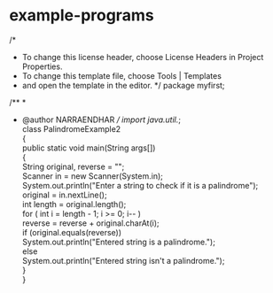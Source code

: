 # example-programs
/*
 * To change this license header, choose License Headers in Project Properties.
 * To change this template file, choose Tools | Templates
 * and open the template in the editor.
 */
package myfirst;

/**
 *
 * @author NARRAENDHAR
 */
import java.util.*;   
class PalindromeExample2  
{  
   public static void main(String args[])  
   {  
      String original, reverse = "";   
      Scanner in = new Scanner(System.in);   
      System.out.println("Enter a string to check if it is a palindrome");  
      original = in.nextLine();   
      int length = original.length();   
      for ( int i = length - 1; i >= 0; i-- )  
         reverse = reverse + original.charAt(i);  
      if (original.equals(reverse))  
         System.out.println("Entered string is a palindrome.");  
      else  
         System.out.println("Entered string isn't a palindrome.");   
   }  
}  
